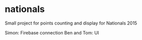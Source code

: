 # nationals
Small project for points counting and display for Nationals 2015

Simon: Firebase connection
Ben and Tom: UI
